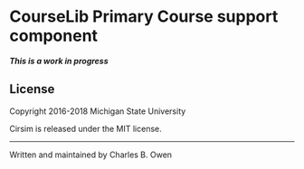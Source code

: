 # CourseLib Primary Course support component


***This is a work in progress***


## License

Copyright 2016-2018 Michigan State University

Cirsim is released under the MIT license.

* * *

Written and maintained by Charles B. Owen

